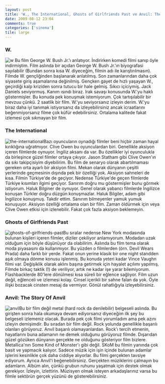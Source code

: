 ```yaml
---
layout: post
title: 'W., The International, Ghosts of Girlfriends Past ve Anvil: The Story Of Anvil'
date: 2009-08-12 23:04
comments: true
categories: ['sinema']
tile: large
---
```

<h3>W.</h3>
<img class="left" src="http://onurbaykal.com/uploads/2009/08/w.jpg" alt="w" />
Bu film George W. Bush Jr.'ı anlatıyor. İndirirken komedi filmi sanıp öyle indirmiştim. Film aslında bir açıdan George W. Bush Jr.'ın biyografasi sayılabilir (Bundan sonra kısa W. diyeceğim, filmin adı ile karıştırılmasın). Filmde W. gençliğinden başlanarak anlatılmış. Son zamanlarından daha çok siyasete giriş aşamalarına değinilmiş. Gençken gayet de hızlı yaşayan W., geçirdiği kalp kriziden sonra tutucu bir hale gelmiş. Sıkıcı içiciymiş. Jack Daniels seviyormuş. Kanım ısındı biraz. Irak savaşı konusunda W.'yu haklı göstermişler. Bu konuda pek konuşmak istemiyorum. Çok tartışılabilir bir mevzuu çünkü. 2 saatlik bir film. W.'yu seviyorsanız izleyin derim. W.'yu biraz daha iyi tanımak istiyorsanız da izleyebilirsiniz ancak icraatlarını beğenmiyorsanız filme çok küfür edebilirsiniz. Ortalama kalitede fakat izlemesi çok sıkmayan bir film.

<h3>The International</h3>

<img class="right" src="http://onurbaykal.com/uploads/2009/08/the-international.jpg" alt="the-international" />Bazı oyuncuların oynadığı filmler beni hiçbir zaman hayal kırıklığına uğratmıyor. Clive Owen bu oyunculardan biri. Genellikle aksiyon içeren filmlerde oynuyor. İngiliz aksanı da var. Bu özellikler iyi oyunculukla da birleşince güzel filmler ortaya çıkıyor. Jason Statham gibi Clive Owen'ın da sıkı takipçisiyim diyebilirim. Bu film de senaryo olarak abartılmaması gereken orta ayarlı bir aksiyon filmi. Mekan olarak dünyanın çeşitli yerlerinde geçmesinin dışında pek bir özelliği yok. Aksiyon sahneleri de kısa. Filmin Türkiye'de de geçiyor. Nedense Türkiye'de geçen filmlerde Türkiye kısımları ilgimi geçiyor. Sanırım doğru mu göstermişler bunu görmek istiyorum. Haluk Bilginer de oynuyor. Genel olarak yabancı filmlerde İngilizce konuşan Türkler doğru düzgün konuşmazlar. Haluk Bilgiler, adam gibi İngilizce konuşmuş. Takdir ettim. Sanırım bilmeyenler yamuk yumuk konuşuyor. Aksiyon özelliği ortalama olan bir film. Zaman öldürmek için veya Clive Owen etkisi için izlenebilir. Fakat çok fazla aksiyon beklemeyin.

<h3>Ghosts of Girlfriends Past</h3>
<img class="left" src="http://onurbaykal.com/uploads/2009/08/ghosts-of-girlfriends-past.jpg" alt="ghosts-of-girlfriends-past"/>Bu sıralar nedense New York modasında bulunan kişileri içeren filmler, diziler çekiliyor anlamıyorum. Modadan uzak olduğum için böyle düşünüyor da olabilirim. Aslında bu film tema olarak moda piyasasını da kullanmıyor. Bu yüzden o filmlerden (örn. Devil Wears Prada) daha farklı bir yerde. Fakat onun yerine klasik bir one night standden aşık olmaya dönme konusu işlenmiş. Bu konuda yeteri kadar Vince Vaughn filmi var. Değişiklik olarak aklını başına getirmek için hayalet açılımı yapılmış. Filmde birkaç taktik (!) de veriliyor, artık ne kadar işe yarar bilemiyorum. Flashbacklerde 80'lere dönülmesi kısa süreli bir eğlence sağlıyor. Film uzun değil, eğlenceli ve izlemesi kolay. Cinsel içerikli bir sahne falan da yok. Öyle ilişki bozacak cinsten mesaj da vermiyor. Gönül rahatlığıyla izleyebilirsiniz.

<h3>Anvil: The Story Of Anvil</h3>
<img class="right" src="http://onurbaykal.com/uploads/2009/08/anvil1.jpg" alt="anvil"/>Bu bir film değil metal (hard rock da denilebilir) belgeseli aslında. Bu girişten sonra hala okumaya devam ediyorsanız diyeceğim ilk şey bu belgeseli izlemeniz olacak. Burada pek çok filmi yorumladım ama pek azını izleyin demişimdir. Bu sıradan bir film değil. Rock yolunda genellikle başarılı olanları görüyoruz. Anvil başarılı olamayanlardan. Rock'ı tercih etmenin, hayatlarını buna adamanın ne demek olduğunu görüyoruz filmde. Dışarıdan güzel gözüken dünyanın gerçekte ne olduğunu gösteriyor film bizlere. Metallica'nın Some Kind of Monster'ı gibi değil. SKoM bu filmin yanında çok basit ve yapmacık kalıyor. Sadece müzik için işin içinde bulunan adamlar işlerini kesinlikle çok daha ciddiye alıyorlar. Bu filmi gerçekten tavsiye ediyorum. Ayrıca Anvil'i beğenebilirsiniz. Gerçekten müziklerini çalmayın bu adamların. Albüm alın, çünkü grubun ruhunu yaşatmak için destek olmak gerekiyor. İzleyin, izlettirin. Müzisyen olmak isteyen arkadaşlarınız varsa bu filmle sektörün gerçek yüzünü de gösterebilirsiniz.
